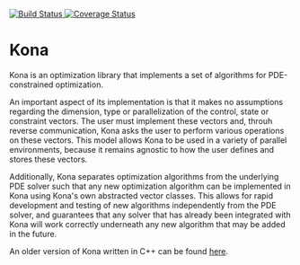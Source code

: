 <p>
    <a href='https://travis-ci.org/OptimalDesignLab/Kona?branch=master'>
        <img src='https://travis-ci.org/OptimalDesignLab/Kona.svg?branch=master' alt='Build Status' />
    </a>
    <a href='https://coveralls.io/r/OptimalDesignLab/Kona?branch=master'>
        <img src='https://coveralls.io/repos/OptimalDesignLab/Kona/badge.svg?branch=master' alt='Coverage Status' />
    </a>
</p>

# Kona

Kona is an optimization library that implements a set of algorithms for 
PDE-constrained optimization.

An important aspect of its implementation is that it makes no assumptions 
regarding the dimension, type or parallelization of the control, state or 
constraint vectors. The user must implement these vectors and, throuh reverse 
communication, Kona asks the user to perform various operations on these 
vectors. This model allows Kona to be used in a variety of parallel 
environments, because it remains agnostic to how the user defines and stores 
these vectors.

Additionally, Kona separates optimization algorithms from the underlying PDE 
solver such that any new optimization algorithm can be implemented in Kona 
using Kona's own abstracted vector classes. This allows for rapid development 
and testing of new algorithms independently from the PDE solver, and 
guarantees that any solver that has already been integrated with Kona will 
work correctly underneath any new algorithm that may be added in the future.

An older version of Kona written in C++ can be found 
[here](https://bitbucket.org/odl/kona).